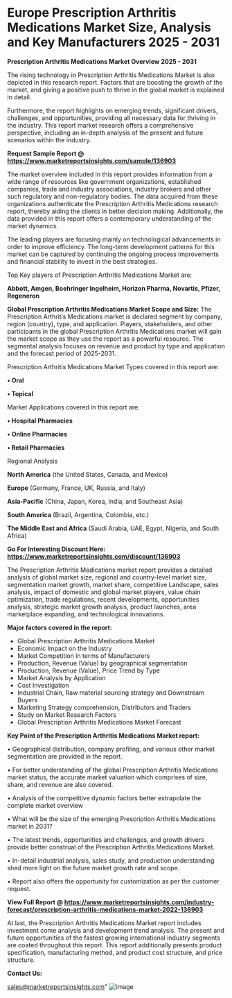 # Europe Prescription Arthritis Medications Market Size, Analysis and Key Manufacturers 2025 - 2031

<Strong> Prescription Arthritis Medications Market Overview 2025 - 2031</strong>

The rising technology in Prescription Arthritis Medications Market is also depicted in this research report. Factors that are boosting the growth of the market, and giving a positive push to thrive in the global market is explained in detail.

Furthermore, the report highlights on emerging trends, significant drivers, challenges, and opportunities, providing all necessary data for thriving in the industry. This report market research offers a comprehensive perspective, including an in-depth analysis of the present and future scenarios within the industry.

<strong>Request Sample Report @ <a href=https://www.marketreportsinsights.com/sample/136903>https://www.marketreportsinsights.com/sample/136903</a></strong>

The market overview included in this report provides information from a wide range of resources like government organizations, established companies, trade and industry associations, industry brokers and other such regulatory and non-regulatory bodies. The data acquired from these organizations authenticate the Prescription Arthritis Medications research report, thereby aiding the clients in better decision making. Additionally, the data provided in this report offers a contemporary understanding of the market dynamics.

The leading players are focusing mainly on technological advancements in order to improve efficiency. The long-term development patterns for this market can be captured by continuing the ongoing process improvements and financial stability to invest in the best strategies.

Top Key players of Prescription Arthritis Medications Market are:

<strong>Abbott, Amgen, Boehringer Ingelheim, Horizon Pharma, Novartis, Pfizer, Regeneron</strong>

<strong><b>Global Prescription Arthritis Medications Market Scope and Size:</b></strong>
The Prescription Arthritis Medications market is declared segment by company, region (country), type, and application. Players, stakeholders, and other participants in the global Prescription Arthritis Medications market will gain the market scope as they use the report as a powerful resource. The segmental analysis focuses on revenue and product by type and application and the forecast period of 2025-2031.

Prescription Arthritis Medications Market Types covered in this report are:

<strong>• Oral

• Topical</strong>

Market Applications covered in this report are:

<strong>• Hospital Pharmacies

• Online Pharmacies

• Retail Pharmacies</strong> 

Regional Analysis

<strong>North America</strong> (the United States, Canada, and Mexico)

<strong>Europe</strong> (Germany, France, UK, Russia, and Italy)

<strong>Asia-Pacific</strong> (China, Japan, Korea, India, and Southeast Asia)

<strong>South America</strong> (Brazil, Argentina, Colombia, etc.)

<strong>The Middle East and Africa</strong> (Saudi Arabia, UAE, Egypt, Nigeria, and South Africa)

<strong>Go For Interesting Discount Here: <a href=https://www.marketreportsinsights.com/discount/136903>https://www.marketreportsinsights.com/discount/136903</a></strong>

The Prescription Arthritis Medications market report provides a detailed analysis of global market size, regional and country-level market size, segmentation market growth, market share, competitive Landscape, sales analysis, impact of domestic and global market players, value chain optimization, trade regulations, recent developments, opportunities analysis, strategic market growth analysis, product launches, area marketplace expanding, and technological innovations.

<strong><b>Major factors covered in the report:</b></strong>
<ul>
  <li>Global Prescription Arthritis Medications Market </li>
  <li>Economic Impact on the Industry</li>
  <li>Market Competition in terms of Manufacturers</li>
  <li>Production, Revenue (Value) by geographical segmentation</li>
  <li>Production, Revenue (Value), Price Trend by Type</li>
  <li>Market Analysis by Application</li>
  <li>Cost Investigation</li>
  <li>Industrial Chain, Raw material sourcing strategy and Downstream Buyers</li>
  <li>Marketing Strategy comprehension, Distributors and Traders</li>
  <li>Study on Market Research Factors</li>
  <li>Global Prescription Arthritis Medications Market Forecast</li>
</ul>

<strong><b>Key Point of the Prescription Arthritis Medications Market report:</b></strong>

• Geographical distribution, company profiling, and various other market segmentation are provided in the report.

• For better understanding of the global Prescription Arthritis Medications market status, the accurate market valuation which comprises of size, share, and revenue are also covered.

• Analysis of the competitive dynamic factors better extrapolate the complete market overview

• What will be the size of the emerging Prescription Arthritis Medications market in 2031?

• The latest trends, opportunities and challenges, and growth drivers provide better construal of the Prescription Arthritis Medications Market.

• In-detail industrial analysis, sales study, and production understanding shed more light on the future market growth rate and scope.

• Report also offers the opportunity for customization as per the customer request.

<strong><b>View Full Report @ <a href=https://www.marketreportsinsights.com/industry-forecast/prescription-arthritis-medications-market-2022-136903>https://www.marketreportsinsights.com/industry-forecast/prescription-arthritis-medications-market-2022-136903</a></b></strong>


At last, the Prescription Arthritis Medications Market report includes investment come analysis and development trend analysis. The present and future opportunities of the fastest growing international industry segments are coated throughout this report. This report additionally presents product specification, manufacturing method, and product cost structure, and price structure.

<strong>Contact Us:</strong>

sales@marketreportsinsights.com"
![image](https://github.com/user-attachments/assets/a6714e7e-6a0b-459b-b7cd-53855826cc50)
